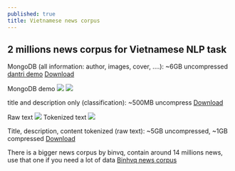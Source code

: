 ```yaml
---
published: true
title: Vietnamese news corpus
---
```

## 2 millions news corpus for Vietnamese NLP task

MongoDB (all information: author, images, cover, ....): ~6GB uncompressed
[dantri demo](https://github.com/Avi197/Avi197.github.io/blob/master/news%20corpus%20demo/mongodb%20news%20corpus%20demo%20dantri)
[Download](https://drive.google.com/file/d/1gTFdON-3DFL1HJ-01VXfmmPUzmdNPLzX/view?usp=sharing)

MongoDB demo
![]({{site.baseurl}}/https://github.com/Avi197/Avi197.github.io/blob/master/images/dantri%20demo.png)
![]({{site.baseurl}}/https://github.com/Avi197/Avi197.github.io/blob/master/images/detail%20demo.png)


title and description only (classification): ~500MB uncompress
[Download](https://drive.google.com/file/d/1tavVhYYqMwdbH3fnqNcNCXUMO0IJO2-1/view?usp=sharing)

Raw text
![]({{site.baseurl}}/https://github.com/Avi197/Avi197.github.io/blob/master/images/non%20tokenized%20demo.png)
Tokenized text
![]({{site.baseurl}}/https://github.com/Avi197/Avi197.github.io/blob/master/images/tokenized%20demo.png)

Title, description, content tokenized (raw text): ~5GB uncompressed, ~1GB compressed
[Download](https://drive.google.com/file/d/1pXeX8YFOE1BRpKusAYFdBmjO6X9IH-g2/view?usp=sharing)


There is a bigger news corpus by binvq, contain around 14 millions news, use that one if you need a lot of data
[Binhvq news corpus](https://github.com/binhvq/news-corpus)
